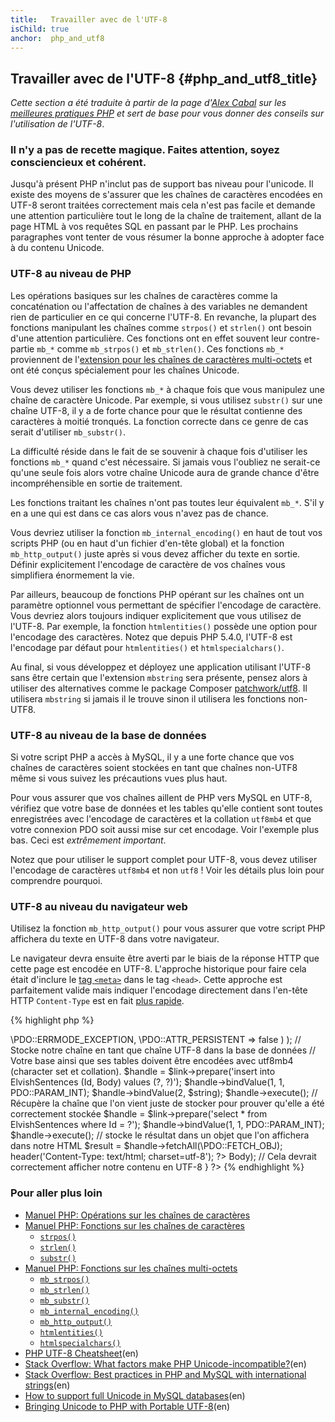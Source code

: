 ```yaml
---
title:   Travailler avec de l'UTF-8
isChild: true
anchor:  php_and_utf8
---
```


## Travailler avec de l'UTF-8 {#php_and_utf8_title}

_Cette section a été traduite à partir de la page d'[Alex Cabal](https://alexcabal.com/) sur les
[meilleures pratiques PHP](https://phpbestpractices.org/#utf-8) et sert de base pour vous donner des conseils sur
l'utilisation de l'UTF-8_.

### Il n'y a pas de recette magique. Faites attention, soyez consciencieux et cohérent.

Jusqu'à présent PHP n'inclut pas de support bas niveau pour l'unicode. Il existe des moyens de s'assurer que les chaînes
de caractères encodées en UTF-8 seront traitées correctement mais cela n'est pas facile et demande une attention particulière
tout le long de la chaîne de traitement, allant de la page HTML à vos requêtes SQL en passant par le PHP. Les prochains
paragraphes vont tenter de vous résumer la bonne approche à adopter face à du contenu Unicode.

### UTF-8 au niveau de PHP

Les opérations basiques sur les chaînes de caractères comme la concaténation ou l'affectation de chaînes à des variables
ne demandent rien de particulier en ce qui concerne l'UTF-8. En revanche, la plupart des fonctions manipulant les chaînes
comme `strpos()` et `strlen()` ont besoin d'une attention particulière. Ces fonctions ont en effet souvent leur contre-partie
`mb_*` comme `mb_strpos()` et `mb_strlen()`. Ces fonctions `mb_*` proviennent de
l'[extension pour les chaînes de caractères multi-octets] et ont été conçus spécialement pour les chaînes Unicode.

Vous devez utiliser les fonctions `mb_*` à chaque fois que vous manipulez une chaîne de caractère Unicode. Par exemple,
si vous utilisez `substr()` sur une chaîne UTF-8, il y a de forte chance pour que le résultat contienne des caractères
à moitié tronqués. La fonction correcte dans ce genre de cas serait d'utiliser `mb_substr()`.

La difficulté réside dans le fait de se souvenir à chaque fois d'utiliser les fonctions `mb_*` quand c'est nécessaire.
Si jamais vous l'oubliez ne serait-ce qu'une seule fois alors votre chaîne Unicode aura de grande chance d'être incompréhensible
en sortie de traitement.

Les fonctions traitant les chaînes n'ont pas toutes leur équivalent `mb_*`. S'il y en a une qui est dans ce cas alors
vous n'avez pas de chance.

Vous devriez utiliser la fonction `mb_internal_encoding()` en haut de tout vos scripts PHP (ou en haut d'un fichier d'en-tête
global) et la fonction `mb_http_output()` juste après si vous devez afficher du texte en sortie. Définir explicitement
l'encodage de caractère de vos chaînes vous simplifiera énormement la vie.

Par ailleurs, beaucoup de fonctions PHP opérant sur les chaînes ont un paramètre optionnel vous permettant de spécifier
l'encodage de caractère. Vous devriez alors toujours indiquer explicitement que vous utilisez de l'UTF-8. Par exemple,
la fonction `htmlentities()` possède une option pour l'encodage des caractères. Notez que depuis PHP 5.4.0, l'UTF-8 est
l'encodage par défaut pour `htmlentities()` et `htmlspecialchars()`.

Au final, si vous développez et déployez une application utilisant l'UTF-8 sans être certain que l'extension `mbstring`
sera présente, pensez alors à utiliser des alternatives comme le package Composer [patchwork/utf8]. Il utilisera `mbstring`
si jamais il le trouve sinon il utilisera les fonctions non-UTF8.

[extension pour les chaînes de caractères multi-octets]: http://php.net/manual/fr/book.mbstring.php
[patchwork/utf8]: https://packagist.org/packages/patchwork/utf8 (en)

### UTF-8 au niveau de la base de données

Si votre script PHP a accès à MySQL, il y a une forte chance que vos chaînes de caractères soient stockées en tant que chaînes
non-UTF8 même si vous suivez les précautions vues plus haut.

Pour vous assurer que vos chaînes aillent de PHP vers MySQL en UTF-8, vérifiez que votre base de données et les tables
qu'elle contient sont toutes enregistrées avec l'encodage de caractères et la collation `utf8mb4` et que votre connexion
PDO soit aussi mise sur cet encodage. Voir l'exemple plus bas. Ceci est _extrêmement important_.

Notez que pour utiliser le support complet pour UTF-8, vous devez utiliser l'encodage de caractères `utf8mb4` et non
`utf8` ! Voir les détails plus loin pour comprendre pourquoi.

### UTF-8 au niveau du navigateur web

Utilisez la fonction `mb_http_output()` pour vous assurer que votre script PHP affichera du texte en UTF-8 dans votre
navigateur.

Le navigateur devra ensuite être averti par le biais de la réponse HTTP que cette page est encodée en UTF-8. L'approche
historique pour faire cela était d'inclure le [tag `<meta>`](http://htmlpurifier.org/docs/enduser-utf8.html) dans le tag
`<head>`. Cette approche est parfaitement valide mais indiquer l'encodage directement dans l'en-tête HTTP `Content-Type`
est en fait [plus rapide](https://developers.google.com/speed/docs/best-practices/rendering#SpecifyCharsetEarly).

{% highlight php %}
<?php
// Indique à PHP que nous allons effectivement manipuler du texte UTF-8
mb_internal_encoding('UTF-8');

// indique à PHP que nous allons afficher du texte UTF-8 dans le navigateur web
mb_http_output('UTF-8');

// Notre chaîne UTF-8 de test
$string = 'Êl síla erin lû e-govaned vîn.';

// Découpe une sous partie de la chaîne à l'aide d'une fonction multi-octet
// Notez que la découpe se fait au niveau d'un caractère non-ascii pour la démonstration
$string = mb_substr($string, 0, 15);

// Connexion à une base de données pour stocker la chaîne transformée
// Voir les exemples d'utilisation de PDO dans ce document
// Notez la commande `set names utf8mb4`
$link = new \PDO(
                    'mysql:host=your-hostname;dbname=your-db;charset=utf8mb4',
                    'your-username',
                    'your-password',
                    array(
                        \PDO::ATTR_ERRMODE => \PDO::ERRMODE_EXCEPTION,
                        \PDO::ATTR_PERSISTENT => false
                    )
                );

// Stocke notre chaîne en tant que chaîne UTF-8 dans la base de données
// Votre base ainsi que ses tables doivent être encodées avec utf8mb4 (character set et collation).
$handle = $link->prepare('insert into ElvishSentences (Id, Body) values (?, ?)');
$handle->bindValue(1, 1, PDO::PARAM_INT);
$handle->bindValue(2, $string);
$handle->execute();

// Récupère la chaîne que l'on vient juste de stocker pour prouver qu'elle a été correctement stockée
$handle = $link->prepare('select * from ElvishSentences where Id = ?');
$handle->bindValue(1, 1, PDO::PARAM_INT);
$handle->execute();

// stocke le résultat dans un objet que l'on affichera dans notre HTML
$result = $handle->fetchAll(\PDO::FETCH_OBJ);

header('Content-Type: text/html; charset=utf-8');
?><!doctype html>
<html>
    <head>
        <title>page de test UTF-8</title>
    </head>
    <body>
        <?php
        foreach($result as $row){
            print($row->Body);  // Cela devrait correctement afficher notre contenu en UTF-8
        }
        ?>
    </body>
</html>
{% endhighlight %}

### Pour aller plus loin

* [Manuel PHP: Opérations sur les chaînes de caractères](http://php.net/manual/fr/language.operators.string.php)
* [Manuel PHP: Fonctions sur les chaînes de caractères](http://php.net/manual/fr/ref.strings.php)
    * [`strpos()`](http://php.net/manual/fr/function.strpos.php)
    * [`strlen()`](http://php.net/manual/fr/function.strlen.php)
    * [`substr()`](http://php.net/manual/fr/function.substr.php)
* [Manuel PHP: Fonctions sur les chaînes multi-octets](http://php.net/manual/fr/ref.mbstring.php)
    * [`mb_strpos()`](http://php.net/manual/fr/function.mb-strpos.php)
    * [`mb_strlen()`](http://php.net/manual/fr/function.mb-strlen.php)
    * [`mb_substr()`](http://php.net/manual/fr/function.mb-substr.php)
    * [`mb_internal_encoding()`](http://php.net/manual/fr/function.mb-internal-encoding.php)
    * [`mb_http_output()`](http://php.net/manual/fr/function.mb-http-output.php)
    * [`htmlentities()`](http://php.net/manual/fr/function.htmlentities.php)
    * [`htmlspecialchars()`](http://www.php.net/manual/fr/function.htmlspecialchars.php)
* [PHP UTF-8 Cheatsheet](http://blog.loftdigital.com/blog/php-utf-8-cheatsheet)(en)
* [Stack Overflow: What factors make PHP Unicode-incompatible?](http://stackoverflow.com/questions/571694/what-factors-make-php-unicode-incompatible)(en)
* [Stack Overflow: Best practices in PHP and MySQL with international strings](http://stackoverflow.com/questions/140728/best-practices-in-php-and-mysql-with-international-strings)(en)
* [How to support full Unicode in MySQL databases](http://mathiasbynens.be/notes/mysql-utf8mb4)(en)
* [Bringing Unicode to PHP with Portable UTF-8](http://www.sitepoint.com/bringing-unicode-to-php-with-portable-utf8/)(en)
